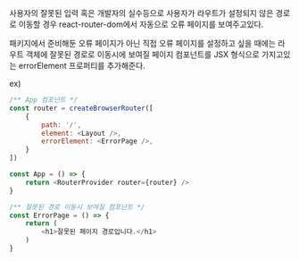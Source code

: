 사용자의 잘못된 입력 혹은 개발자의 실수등으로 사용자가 라우트가 설정되지 않은 경로로 이동할 경우
react-router-dom에서 자동으로 오류 페이지를 보여주고있다.

패키지에서 준비해둔 오류 페이지가 아닌 직접 오류 페이지를 설정하고 싶을 때에는 
라우트 객체에 잘못된 경로로 이동시에 보여질 페이지 컴포넌트를 JSX 형식으로 가지고있는 
errorElement 프로퍼티를 추가해준다.

ex)
```javascript
/** App 컴포넌트 */
const router = createBrowserRouter([
    {
        path: '/',
        element: <Layout />,
        errorElement: <ErrorPage />,
    }
])

const App = () => {
    return <RouterProvider router={router} />
}
```

```javascript
/** 잘못된 경로 이동시 보여질 컴포넌트 */
const ErrorPage = () => {
    return (
        <h1>잘못된 페이지 경로입니다.</h1>
    )
}
```